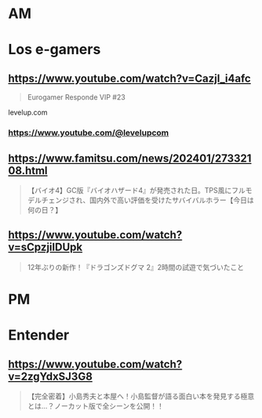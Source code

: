 # AM

# Los e-gamers

## https://www.youtube.com/watch?v=Cazjl_i4afc

> Eurogamer Responde VIP #23 

levelup.com

### https://www.youtube.com/@levelupcom

## https://www.famitsu.com/news/202401/27332108.html

>【バイオ4】GC版『バイオハザード4』が発売された日。TPS風にフルモデルチェンジされ、国内外で高い評価を受けたサバイバルホラー【今日は何の日？】

## https://www.youtube.com/watch?v=sCpzjilDUpk

> 12年ぶりの新作！『ドラゴンズドグマ 2』2時間の試遊で気づいたこと

# PM

# Entender

## https://www.youtube.com/watch?v=2zgYdxSJ3G8

> 【完全密着】小島秀夫と本屋へ！小島監督が語る面白い本を発見する極意とは…？ノーカット版で全シーンを公開！！ 
